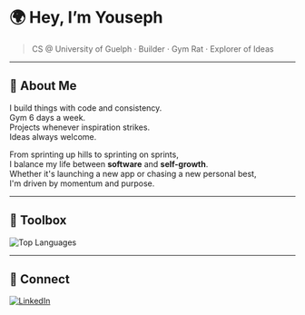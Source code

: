 # 🌍 Hey, I’m Youseph

> CS @ University of Guelph · Builder · Gym Rat · Explorer of Ideas

---

## 🧠 About Me

I build things with code and consistency.  
Gym 6 days a week.  
Projects whenever inspiration strikes.  
Ideas always welcome.

From sprinting up hills to sprinting on sprints,  
I balance my life between **software** and **self-growth**.  
Whether it's launching a new app or chasing a new personal best,  
I'm driven by momentum and purpose.

---

## 🧰 Toolbox

![Top Languages](https://github-readme-stats.vercel.app/api/top-langs/?username=Youseph-Elkhouly&layout=compact&hide_border=true&theme=tokyonight)

---

## 🔗 Connect

[![LinkedIn](https://img.shields.io/badge/Connect%20with%20me-LinkedIn-0A66C2?style=for-the-badge&logo=linkedin&logoColor=white)](https://www.linkedin.com/in/youseph-el-khouly-49a285219/)
